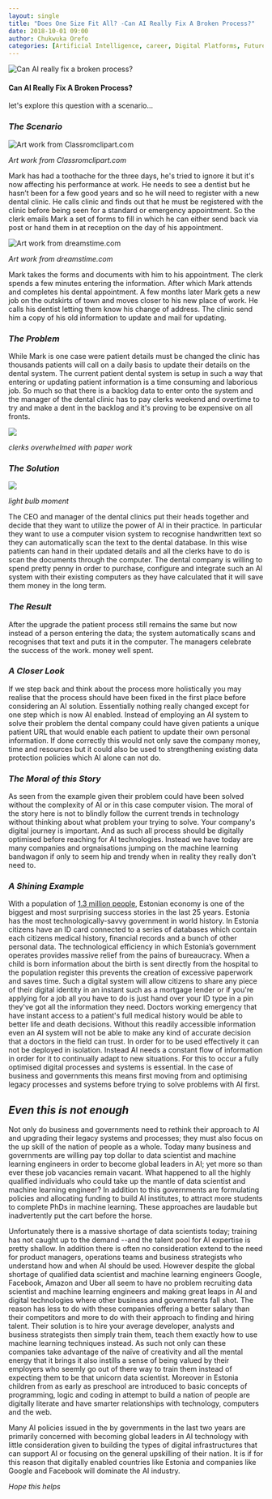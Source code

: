 ```yaml
---
layout: single
title: "Does One Size Fit All? -Can AI Really Fix A Broken Process?"
date: 2018-10-01 09:00
author: Chukwuka Orefo
categories: [Artificial Intelligence, career, Digital Platforms, Future, Jobs, Technology]
---
```

![](/images/onesizefitsall.jpg "Can AI really fix a broken process?")

#### Can AI Really Fix A Broken Process?
let's explore this question with a scenario...

### _The Scenario_

![](/images/toothache.jpg "Art work from Classromclipart.com")

*Art work from Classromclipart.com*

Mark has had a toothache for the three days, he's tried to ignore it but it's now affecting his performance at work. He needs to see a dentist but he hasn’t been for a few good years and so he will need to register with a new dental clinic. He calls clinic and finds out that he must be registered with the clinic before being seen for a standard or emergency appointment. So the clerk emails Mark a set of forms to fill in which he can either send back via post or hand them in at reception on the day of his appointment.

![](/images/cartoonform2.jpg "Art work from dreamstime.com")

*Art work from dreamstime.com*

Mark takes the forms and documents with him to his appointment. The clerk spends a few minutes entering the information. After which Mark attends and completes his dental appointment. A few months later Mark gets a new job on the outskirts of town and moves closer to his new place of work. He calls his dentist letting them know his change of address. The clinic send him a copy of his old information to update and mail for updating.

### _The Problem_
While Mark is one case were patient details must be changed the clinic has thousands patients will call on a daily basis to update their details on the dental system. The current patient dental system is setup in such a way that entering or updating patient information is a time consuming and laborious job. So much so that there is a backlog data to enter onto the system and the manager of the dental clinic has to pay clerks weekend and overtime to try and make a dent in the backlog and it's proving to be expensive on all fronts.

![](/images/overwelmed.jpg)

*clerks overwhelmed with paper work*

### _The Solution_
![](/images/Light-bulb-moment.jpg)

*light bulb moment*

The CEO and manager of the dental clinics put their heads together and decide that they want to utilize the power of AI in their practice. In particular they want to use a computer vision system to recognise handwritten text so they can automatically scan the text to the dental database. In this wise patients can hand in their updated details and all the clerks have to do is scan the documents through the computer. The dental company is willing to spend pretty penny in order to purchase, configure and integrate such an AI system with their existing computers as they have calculated that it will save them money in the long term.

### _The Result_
After the upgrade the patient process still remains the same but now instead of a person entering the data; the system automatically scans and recognises that text and puts it in the computer. The managers celebrate the success of the work. money well spent.

### _A Closer Look_
If we step back and think about the process more holistically you may realise that the process should have been fixed in the first place before considering an AI solution. Essentially nothing really changed except for one step which is now AI enabled. Instead of employing an AI system to solve their problem the dental company could have given patients a unique patient URL that would enable each patient to update their own personal information. If done correctly this would not only save the company money, time and resources but it could also be used to strengthening existing data protection policies which AI alone can not do.

### _The Moral of this Story_
As seen from the example given their problem could have been solved without the complexity of AI or in this case computer vision. The moral of the story here is not to blindly follow the current trends in technology without thinking about what problem your trying to solve. Your company's digital journey is important. And as such all process should be digitally optimised before reaching for AI technologies. Instead we have today are many companies and orgnaisations jumping on the machine learning bandwagon if only to seem hip and trendy when in reality they really don't need to.

### _A Shining Example_
With a population of [1.3 million people](http://www.worldometers.info/world-population/estonia-population), Estonian economy is one of the biggest and most surprising success stories in the last 25 years. Estonia has the most technologically-savvy government in world history. In Estonia citizens have an ID card connected to a series of databases which contain each citizens medical history, financial records and a bunch of other personal data. The technological efficiency in which Estonia’s government operates provides massive relief from the pains of bureaucracy. When a child is born information about the birth is sent directly from the hospital to the population register this prevents the creation of excessive paperwork and saves time. Such a digital system will allow citizens to share any piece of their digital identity in an instant such as a mortgage lender or if you're applying for a job all you have to do is just hand over your ID type in a pin they've got all the information they need. Doctors working emergency that have instant access to a patient's full medical history would be able to better life and death decisions. Without this readily accessible information even an AI system will not be able to make any kind of accurate decision that a doctors in the field can trust. In order for to be used effectively it can not be deployed in isolation. Instead AI needs a constant flow of information in order for it to continually adapt to new situations. For this to occur a fully optimised digital processes and systems is essential. In the case of business and governments this means first moving from and optimising legacy processes and systems before trying to solve problems with AI first.

## _Even this is not enough_
Not only do business and governments need to rethink their approach to AI and upgrading their legacy systems and processes; they must also focus on the up skill of the nation of people as a whole. Today many business and governments are willing pay top dollar to data scientist and machine learning engineers in order to become global leaders in AI; yet more so than ever these  job vacancies remain vacant. What happened to all the highly qualified individuals who could take up the mantle of data scientist and machine learning engineer?  In addition to this governments are formulating policies and allocating funding to build AI institutes, to attract more students to complete PhDs in machine learning. These approaches are laudable but inadvertently put the cart before the horse.

Unfortunately there is a massive shortage of data scientists today; training has not caught up to the demand --and the talent pool for AI expertise is pretty shallow. In addition there is often no consideration extend to the need for product managers, operations teams and business strategists who understand how and when AI should be used. However despite the global shortage of qualified data scientist and machine learning engineers Google, Facebook, Amazon and Uber all seem to have no problem recruiting data scientist and machine learning engineers and making great leaps in AI and digital technologies where other business and governments fall shot. The reason has less to do with these companies offering a better salary than their competitors and more to do with their approach to finding and hiring talent. Their solution is to hire your average developer, analysts and business strategists then simply train them, teach them exactly how to use machine learning techniques instead. As such not only can these companies take advantage of the naïve of creativity and all the mental energy that it brings it also instills a sense of being valued by their employers who seemly go out of there way to train them instead of expecting them to be that unicorn data scientist. Moreover in Estonia children from as early as preschool are introduced to basic concepts of programming, logic and coding in attempt to build a nation of people are digitally literate and have smarter relationships with technology, computers and the web.

Many AI policies issued in the by governments in the last two years are primarily concerned with becoming global leaders in AI technology with little consideration given to building the types of digital infrastructures that can support AI or focusing on the general upskilling of their nation. It is if for this reason that digitally enabled countries like Estonia and companies like Google and Facebook will dominate the AI industry.


_Hope this helps_
